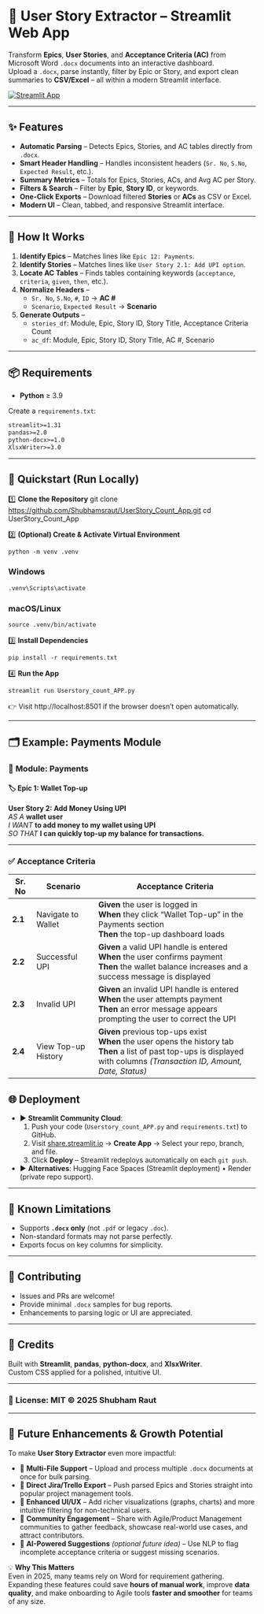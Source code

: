 # 📄 **User Story Extractor – Streamlit Web App**

Transform **Epics**, **User Stories**, and **Acceptance Criteria (AC)** from Microsoft Word `.docx` documents into an interactive dashboard.  
Upload a `.docx`, parse instantly, filter by Epic or Story, and export clean summaries to **CSV/Excel** – all within a modern Streamlit interface.

[![Streamlit App](https://static.streamlit.io/badges/streamlit_badge_black_white.svg)](https://userstorycountapppy-fromdoc.streamlit.app)

---

## ✨ **Features**
- **Automatic Parsing** – Detects Epics, Stories, and AC tables directly from `.docx`.  
- **Smart Header Handling** – Handles inconsistent headers (`Sr. No`, `S.No`, `Expected Result`, etc.).  
- **Summary Metrics** – Totals for Epics, Stories, ACs, and Avg AC per Story.  
- **Filters & Search** – Filter by **Epic**, **Story ID**, or keywords.  
- **One-Click Exports** – Download filtered **Stories** or **ACs** as CSV or Excel.  
- **Modern UI** – Clean, tabbed, and responsive Streamlit interface.

---

## 🧠 **How It Works**
1. **Identify Epics** – Matches lines like `Epic 12: Payments`.  
2. **Identify Stories** – Matches lines like `User Story 2.1: Add UPI option`.  
3. **Locate AC Tables** – Finds tables containing keywords (`acceptance`, `criteria`, `given`, `then`, etc.).  
4. **Normalize Headers** –  
   - `Sr. No`, `S.No`, `#`, `ID` → **AC #**  
   - `Scenario`, `Expected Result` → **Scenario**  
5. **Generate Outputs** –  
   - `stories_df`: Module, Epic, Story ID, Story Title, Acceptance Criteria Count  
   - `ac_df`: Module, Epic, Story ID, Story Title, AC #, Scenario  

---

## 📦 **Requirements**
- **Python** ≥ 3.9  

Create a `requirements.txt`:  
```txt
streamlit>=1.31
pandas>=2.0
python-docx>=1.0
XlsxWriter>=3.0

```
---

## 🚀 **Quickstart (Run Locally)**
1️⃣ **Clone the Repository**
git clone https://github.com/Shubhamsraut/UserStory_Count_App.git
cd UserStory_Count_App

2️⃣ **(Optional) Create & Activate Virtual Environment**
```txt
python -m venv .venv
```

### Windows 
```txt
.venv\Scripts\activate
```

### macOS/Linux
```txt
source .venv/bin/activate
```

3️⃣ **Install Dependencies**
```txt
pip install -r requirements.txt
```

4️⃣ **Run the App**
```txt
streamlit run Userstory_count_APP.py
```

👉 Visit http://localhost:8501
 if the browser doesn’t open automatically.

---

## 🗂 **Example: Payments Module**  

### 📂 **Module:** Payments  
#### 🏷 **Epic 1:** Wallet Top-up  

**User Story 2: Add Money Using UPI**  
*AS A* **wallet user**  
*I WANT* **to add money to my wallet using UPI**  
*SO THAT* **I can quickly top-up my balance for transactions.**

---

### ✅ **Acceptance Criteria**

| **Sr. No** | **Scenario**         | **Acceptance Criteria**                                                                 |
|-------------|--------------------|-----------------------------------------------------------------------------------------|
| **2.1**     | Navigate to Wallet  | **Given** the user is logged in<br>**When** they click “Wallet Top-up” in the Payments section<br>**Then** the top-up dashboard loads |
| **2.2**     | Successful UPI      | **Given** a valid UPI handle is entered<br>**When** the user confirms payment<br>**Then** the wallet balance increases and a success message is displayed |
| **2.3**     | Invalid UPI         | **Given** an invalid UPI handle is entered<br>**When** the user attempts payment<br>**Then** an error message appears prompting the user to correct the UPI |
| **2.4**     | View Top-up History | **Given** previous top-ups exist<br>**When** the user opens the history tab<br>**Then** a list of past top-ups is displayed with columns *(Transaction ID, Amount, Date, Status)* |


## 🌐 **Deployment**  
- ▶ **Streamlit Community Cloud**:  
  1. Push your code (`Userstory_count_APP.py` and `requirements.txt`) to GitHub.  
  2. Visit [share.streamlit.io](https://share.streamlit.io) → **Create App** → Select your repo, branch, and file.  
  3. Click **Deploy** – Streamlit redeploys automatically on each `git push`.  
- ▶ **Alternatives**: Hugging Face Spaces (Streamlit deployment) • Render (private repo support).

---

## 🧪 **Known Limitations**  
- Supports **`.docx` only** (not `.pdf` or legacy `.doc`).  
- Non-standard formats may not parse perfectly.  
- Exports focus on key columns for simplicity.


---

## 👥 **Contributing**  
- Issues and PRs are welcome!  
- Provide minimal `.docx` samples for bug reports.  
- Enhancements to parsing logic or UI are appreciated.

---

## 🧾 **Credits**  
Built with **Streamlit**, **pandas**, **python-docx**, and **XlsxWriter**.  
Custom CSS applied for a polished, intuitive UI.

---

### 📜 **License: MIT © 2025 Shubham Raut**

---

## 🚀 **Future Enhancements & Growth Potential**

To make **User Story Extractor** even more impactful:  

- 📂 **Multi-File Support** – Upload and process multiple `.docx` documents at once for bulk parsing.  
- 🔗 **Direct Jira/Trello Export** – Push parsed Epics and Stories straight into popular project management tools.  
- 🎨 **Enhanced UI/UX** – Add richer visualizations (graphs, charts) and more intuitive filtering for non-technical users.  
- 🤝 **Community Engagement** – Share with Agile/Product Management communities to gather feedback, showcase real-world use cases, and attract contributors.  
- 🧠 **AI-Powered Suggestions** *(optional future idea)* – Use NLP to flag incomplete acceptance criteria or suggest missing scenarios.

💡 **Why This Matters**  
Even in 2025, many teams rely on Word for requirement gathering. Expanding these features could save **hours of manual work**, improve **data quality**, and make onboarding to Agile tools **faster and smoother** for teams of any size.

